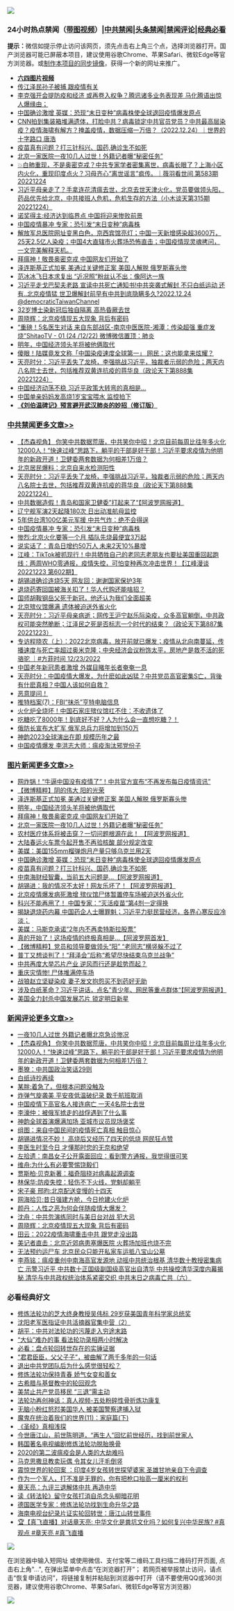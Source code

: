 ![](https://raw.githubusercontent.com/jsvpn/jsproxy/dev/64photo/fqnews-qr.jpg)

<div id="tt">
<h3>24小时热点禁闻（<a href="https://aaa.v2dns.tk/?QAjUl=BgRp5UNKRn&T5Vk=fPVH&Q59Ab=WxGE" target="_blank">带图视频</a>）|<a href="#%E4%B8%AD%E5%85%B1%E7%A6%81%E9%97%BB%E6%9B%B4%E5%A4%9A%E6%96%87%E7%AB%A0">中共禁闻</a>|<a href="#%E5%9B%BE%E7%89%87%E6%96%B0%E9%97%BB%E6%9B%B4%E5%A4%9A%E6%96%87%E7%AB%A0">头条禁闻</a>|<a href="#%E6%96%B0%E9%97%BB%E8%AF%84%E8%AE%BA%E6%9B%B4%E5%A4%9A%E6%96%87%E7%AB%A0">禁闻评论|<a href="#%E5%BF%85%E7%9C%8B%E7%BB%8F%E5%85%B8%E5%A5%BD%E6%96%87">经典必看</a></h3>
<div><b>提示：</b>微信如提示停止访问该网页，须先点击右上角三个点，选择浏览器打开。国产浏览器可能已屏蔽本项目，建议使用谷歌Chrome、苹果Safari、微软Edge等官方浏览器。或<a href="%E5%88%B6%E4%BD%9Cgit%E7%A6%81%E9%97%BB%E9%95%9C%E5%83%8F.md">制作本项目的同步镜像</a>，获得一个新的网址来推广。</div>
<ul>
<li><b><a href="http://d2.v2rss.gq/64.mp4" target="_blank">六四图片视频</a></b></li>
<li><a href="/baitai/20221224/1827621.md">传江泽民孙子被捕 跟疫情有关</a></li>
<li><a href="/cnnews/20221224/1827703.md">李克强开会提防疫和经济 或再卷入权争？腾讯诸多业务表现差 马化腾语出惊人爆缘由；</a></li>
<li><a href="/topimagenews/20221224/1827637.md">中国确诊激增 英媒：恐现“末日变种”病毒株使全球退回疫情爆发原点</a></li>
<li><a href="/sohnews/20221224/1827696.md">CNN拍到集装箱堆满遗体，打脸中共？病毒锁定中共官员党员？中共最高层染疫？疫情海啸有解方？掩盖疫情，数据压缩一万倍？（2022.12.24）｜世界的十字路口 唐浩</a></li>
<li><a href="/topimagenews/20221224/1827623.md">疫苗真有问题？打三针科兴、国药,确诊生不如死</a></li>
<li><a href="/topimagenews/20221225/1827780.md">北京一家医院一夜10几人过世！外籍记者曝“秘密任务”</a></li>
<li><a href="/sohnews/20221224/1827702.md">💥白肺重现，不是奥密克戎？中共专家学者密集离世，病毒长眼了？上海小区内火化，重现印度点火？习母齐心“离世谣言”疯传。｜薇羽看世间 第583期 20221224</a></li>
<li><a href="/sohnews/20221224/1827753.md">习近平母亲走了？手拿连花清瘟去世，北京去世天津火化，党员要做领头阳，药品优先给北京，中共接班人危机，危机生存的方法（小木谈天第315期 20221224）</a></li>
<li><a href="/cnnews/20221224/1827682.md">诺奖得主:经济达到临界点 中国将迎来惨败前景</a></li>
<li><a href="/cbnews/20221224/1827648.md">中国疫情暴冲 专家：恐引发“末日变种”病毒株</a></li>
<li><a href="/sohnews/20221224/1827743.md">解放军总医院网址变黑白色，京西宾馆亮灯；中国一天新增感染超3600万，25天2.5亿人染疫；中国4大直辖市火葬场恐怖直击；中国疫情现灵魂拷问，一文完美解释天机。</a></li>
<li><a href="/topimagenews/20221225/1827783.md">拜瘟神！敬畏奥密克戎 中国网友们开始了</a></li>
<li><a href="/topimagenews/20221225/1827812.md">泽连斯基正式加冕 美通过关键修正案 美国人解脱 俄罗斯寡头惨</a></li>
<li><a href="/yule/20221225/1827809.md">范冰冰飞日本求复出 “近况照”粉丝认不出：像阿达一族</a></li>
<li><a href="/sohnews/20221224/1827729.md">习近平走戈巴契夫老路 宣读中共死亡通知书!中共突袭式解封 不只白纸运动 还有..北京疫情猛 世卫爆解封前早有中共到底隐瞒多久?2022.12.24 @democraticTaiwanChannel</a></li>
<li><a href="/cnnews/20221224/1827683.md">32岁博士染新冠后独自隔离 高热昏厥去世</a></li>
<li><a href="/comments/20221225/1827792.md">周晓辉：北京疫情现五大现象 背后有密码</a></li>
<li><a href="/sohnews/20221225/1827778.md">“重磅！5名医生对话 来自东部战区-南京中医医院-湘潭：传染超强 重症发烧”ShitaoTV - 01 (24 /12/22) 微博微信置顶：肺炎</a></li>
<li><a href="/topimagenews/20221225/1827785.md">明年，中国经济领头羊将被他俩取代</a></li>
<li><a href="/baitai/20221224/1827721.md">傻眼！陆媒竟发文称「中国染疫速度全球第一」 网民：这也能拿来炫耀？</a></li>
<li><a href="/cbnews/20221225/1827891.md">天亮时分：习近平丢失了龙椅，李强挑战习近平，独裁者示弱的危险；两天内八名院士去世，包括推荐双黄连抗疫的蒋华良（政论天下第888集 20221224）</a></li>
<li><a href="/finance/20221224/1827685.md">中国经济动荡不稳 习近平政策大转弯的真相是…</a></li>
<li><a href="/cnnews/20221225/1827781.md">中国单亲妈妈发高烧1岁宝宝喂水 监控拍下</a></li>
<li><b><a href="/comments/20200207/1272816.md" target="_blank">《刘伯温碑记》预言避开武汉肺炎的妙招（修订版）</a></b></li>
</ul>
</div>

<div class="catlist">
<h3><a href="/cbnews/" target="_blank">中共禁闻</a><span><a href="/cbnews/" target="_blank" rel="nofollow">更多文章>></a></span></h3>
<ul>
<li><a href="/comments/20221225/1827918.md" target="_blank">【杰森视角】 你笑中共数据荒唐，中共笑你中招！北京目前每周比往年多火化12000人！“快速过峰”思路下，躺平的干部是好干部！习近平要求疫情为他明年的新政开道！卫健委两套数据为何相差1万倍？</a></li>
<li><a href="/cbnews/20221225/1827905.md" target="_blank">北京居民爆料：北京自来水检测阳性</a></li>
<li><a href="/cbnews/20221225/1827891.md" target="_blank">天亮时分：习近平丢失了龙椅，李强挑战习近平，独裁者示弱的危险；两天内八名院士去世，包括推荐双黄连抗疫的蒋华良（政论天下第888集 20221224）</a></li>
<li><a href="/cbnews/20221225/1827846.md" target="_blank">中共数据造假！青岛和国家卫健委”打起来了“【阿波罗网报道】</a></li>
<li><a href="/cbnews/20221224/1827665.md" target="_blank">辽宁舰军演2天起降180次 日出动准航母监控</a></li>
<li><a href="/cbnews/20221224/1827655.md" target="_blank">5年供台湾100亿美元军援 中共气炸：绝不会得逞</a></li>
<li><a href="/cbnews/20221224/1827648.md" target="_blank">中国疫情暴冲 专家：恐引发“末日变种”病毒株</a></li>
<li><a href="/cbnews/20221224/1827625.md" target="_blank">惨烈:北京火化要等一个月 插队先烧最便宜3万起</a></li>
<li><a href="/cbnews/20221224/1827624.md" target="_blank">说实话了：青岛日增约50万人 未来2天10%暴增</a></li>
<li><a href="/cbnews/20221224/1827622.md" target="_blank">江峰：TikTok被抓现行！中共牺牲自己的老同志老朋友也要扯美国重回起跑线：两周WHO零通报，疫情失控，可怕变种再次冲击世界！【江峰漫谈20221223 第602期】</a></li>
<li><a href="/cbnews/20221224/1827606.md" target="_blank">胡锡进确诊连烧5天 网友回：谢谢国家保护3年</a></li>
<li><a href="/cbnews/20221224/1827594.md" target="_blank">退烧药寄回国被海关扣了！华人代购还能啥招？</a></li>
<li><a href="/cbnews/20221224/1827582.md" target="_blank">国师胡鞍钢岳父死于新冠，他还认为我们全面超美</a></li>
<li><a href="/cbnews/20221224/1827557.md" target="_blank">北京殡仪馆爆满 遗体被迫送外省火化</a></li>
<li><a href="/cbnews/20221224/1827556.md" target="_blank">天亮时分：习近平母亲病逝；网传王沪宁赵乐际染疫，众多高官躺倒，中共政权可能突然脆断；江泽民之死是否标志一个时代的结束？（政论天下第887集 20221223）</a></li>
<li><a href="/comments/20221224/1827530.md" target="_blank">专访程晓农（上）：2022北京病毒，放开前就已爆发；疫情从北向南蔓延，传播速度与死亡率超过奥米克隆；中央经济会议粉饰太平，房地产是救不活的死骆驼 ｜#方菲时间 12/23/2022</a></li>
<li><a href="/cbnews/20221224/1827502.md" target="_blank">中国老年新冠患者激增 外媒目睹年长者奄奄一息</a></li>
<li><a href="/cbnews/20221224/1827497.md" target="_blank">天亮时分：中国疫情大爆发，为什麽如此凶猛？中共党员高官密集S亡，背後有什麽真相？中国人该如何自救？</a></li>
<li><a href="/comments/20221224/1827471.md" target="_blank">恶意提问！</a></li>
<li><a href="/cbnews/20221224/1827384.md" target="_blank">推特档案(7)：FBI“抹杀”亨特电脑信息</a></li>
<li><a href="/cbnews/20221223/1827320.md" target="_blank">火化炉全烧坏！中国石家庄殡仪馆扛不住：不收遗体了</a></li>
<li><a href="/comments/20221223/1827274.md" target="_blank">吃糖吃了8000年！到底好不好？人为什么会一直想吃糖？！</a></li>
<li><a href="/cbnews/20221223/1827201.md" target="_blank">俄防长宣布大扩军 俄军总兵力将增加到150万</a></li>
<li><a href="/cbnews/20221223/1827191.md" target="_blank">神韵2023全球演出在即 规模历年之最</a></li>
<li><a href="/cbnews/20221223/1827187.md" target="_blank">中国疫情爆发 李洪志大师：瘟疫淘汰邪党份子</a></li>

</ul>
</div>
<div class="catlist">
<h3><a href="/topimagenews/" target="_blank">图片新闻</a><span><a href="/topimagenews/" target="_blank" rel="nofollow">更多文章>></a></span></h3>
<ul>
<li><a href="/topimagenews/20221225/1827921.md" target="_blank">网炸锅！“牛逼中国没有疫情了”！中共官方宣布“不再发布每日疫情资讯”</a></li>
<li><a href="/topimagenews/20221225/1827911.md" target="_blank">【微博精粹】阴的伟大 阳的光荣</a></li>
<li><a href="/topimagenews/20221225/1827812.md" target="_blank">泽连斯基正式加冕 美通过关键修正案 美国人解脱 俄罗斯寡头惨</a></li>
<li><a href="/topimagenews/20221225/1827785.md" target="_blank">明年，中国经济领头羊将被他俩取代</a></li>
<li><a href="/topimagenews/20221225/1827783.md" target="_blank">拜瘟神！敬畏奥密克戎 中国网友们开始了</a></li>
<li><a href="/topimagenews/20221225/1827780.md" target="_blank">北京一家医院一夜10几人过世！外籍记者曝“秘密任务”</a></li>
<li><a href="/topimagenews/20221224/1827752.md" target="_blank">农村医疗体系将被击穿？一切问题根源在此！ 【阿波罗网报道】</a></li>
<li><a href="/topimagenews/20221224/1827693.md" target="_blank">大陆春运火车票今起开售不再验核酸 部分规定改变</a></li>
<li><a href="/topimagenews/20221224/1827641.md" target="_blank">美媒：美国155mm榴弹炮月产量只够乌克兰用2天</a></li>
<li><a href="/topimagenews/20221224/1827637.md" target="_blank">中国确诊激增 英媒：恐现“末日变种”病毒株使全球退回疫情爆发原点</a></li>
<li><a href="/topimagenews/20221224/1827623.md" target="_blank">疫苗真有问题？打三针科兴、国药,确诊生不如死</a></li>
<li><a href="/topimagenews/20221223/1827356.md" target="_blank">中南海财经智囊，当前五大问题是&#8230;【阿波罗网报道】</a></li>
<li><a href="/topimagenews/20221223/1827339.md" target="_blank">胡锡进：我的情况不太好！网友乐坏了！【阿波罗网报道】</a></li>
<li><a href="/topimagenews/20221223/1827338.md" target="_blank">北京疫情爆发病死激增 殡仪馆尸体暂置停车场被迫送外省火化</a></li>
<li><a href="/topimagenews/20221223/1827319.md" target="_blank">科兴不能再用了！ 中国专家：“灭活疫苗”第4剂一定得换</a></li>
<li><a href="/topimagenews/20221223/1827218.md" target="_blank">揭缺退烧药内幕 中国药企人士曝罪魁；习近平力挺民营经济，各界心寒反应冷淡；</a></li>
<li><a href="/topimagenews/20221223/1827188.md" target="_blank">美媒：马斯克承诺“2年内不再卖特斯拉股票”</a></li>
<li><a href="/topimagenews/20221223/1827180.md" target="_blank">真的开始了！这场疫情的终极真相是&#8230;【阿波罗网首发】</a></li>
<li><a href="/topimagenews/20221223/1827159.md" target="_blank">【微博精粹】党员和领导要做领头“阳” “老同志”横竖躲不过了</a></li>
<li><a href="/topimagenews/20221223/1827147.md" target="_blank">普丁又想谈判了！“拜泽会”后称“希望尽快结束乌克兰战争”</a></li>
<li><a href="/topimagenews/20221223/1827077.md" target="_blank">中共再度大举芯片产业 逆风而行还是趁势而起？</a></li>
<li><a href="/topimagenews/20221223/1827051.md" target="_blank">重庆灾情惨! 尸体堆满停车场</a></li>
<li><a href="/topimagenews/20221223/1826964.md" target="_blank">战狼赵立坚疑染疫 妻子发文抱怨买不到药好无助</a></li>
<li><a href="/topimagenews/20221222/1826851.md" target="_blank">涉及白纸革命？习近平讲话，点名”青少年、网民等重点群体“【阿波罗网报道】</a></li>
<li><a href="/topimagenews/20221222/1826763.md" target="_blank">美国全力封杀中国发展芯片 锁定明日新星</a></li>

</ul>
</div>
<div class="catlist">
<h3><a href="/comments/" target="_blank">新闻评论</a><span><a href="/comments/" target="_blank" rel="nofollow">更多文章>></a></span></h3>
<ul>
<li><a href="/comments/20221225/1827929.md" target="_blank">一夜10几人过世 外籍记者曝北京急诊惨况</a></li>
<li><a href="/comments/20221225/1827918.md" target="_blank">【杰森视角】 你笑中共数据荒唐，中共笑你中招！北京目前每周比往年多火化12000人！“快速过峰”思路下，躺平的干部是好干部！习近平要求疫情为他明年的新政开道！卫健委两套数据为何相差1万倍？</a></li>
<li><a href="/comments/20221225/1827914.md" target="_blank">墨獠：中共国政治笑话29则</a></li>
<li><a href="/comments/20221225/1827913.md" target="_blank">白纸诗抄再续</a></li>
<li><a href="/comments/20221225/1827912.md" target="_blank">某胖:着急了，但根本问题没触及</a></li>
<li><a href="/comments/20221225/1827909.md" target="_blank">炸弹气旋袭美 平安夜低温破纪录 数千航班取消</a></li>
<li><a href="/comments/20221225/1827908.md" target="_blank">中国疫情下高官名人接连病亡 一天4名院士去世</a></li>
<li><a href="/comments/20221225/1827899.md" target="_blank">李濠仲：被俄军掳走的战俘遇到了什么事</a></li>
<li><a href="/comments/20221225/1827886.md" target="_blank">神韵全球首演爆满加场 亚城市议员现场褒奖</a></li>
<li><a href="/comments/20221225/1827869.md" target="_blank">组图：来自中国民间的疫情死亡真相 触目惊心</a></li>
<li><a href="/comments/20221225/1827841.md" target="_blank">胡锡进情况不妙！ 高烧后又经历了四天的低烧 网民狂点赞</a></li>
<li><a href="/comments/20221225/1827837.md" target="_blank">李医生时至今日 才懂那时您的无奈和绝望</a></li>
<li><a href="/comments/20221225/1827836.md" target="_blank">左拾遗：南昌女子公开露面回应：看到警方通报，我觉得很可笑</a></li>
<li><a href="/comments/20221225/1827835.md" target="_blank">维舟:为什么有必要警惕饶毅们</a></li>
<li><a href="/comments/20221225/1827831.md" target="_blank">贾斯柏·贝克新著：福奇阻挠对病毒起源调查</a></li>
<li><a href="/comments/20221225/1827830.md" target="_blank">林保华:防疫失控：轻伤不下火线，党魁却躺平</a></li>
<li><a href="/comments/20221225/1827819.md" target="_blank">宋子豪 邢昀:北京配送变慢的十四天</a></li>
<li><a href="/comments/20221225/1827795.md" target="_blank">网海拾贝:昔日强建方舱，今日抢建火化炉</a></li>
<li><a href="/comments/20221225/1827794.md" target="_blank">颜丹：人性之恶为何会伴随疫情大爆发？</a></li>
<li><a href="/comments/20221225/1827793.md" target="_blank">沈舟：中共忽演练同时与美日台对战 犯大忌</a></li>
<li><a href="/comments/20221225/1827792.md" target="_blank">周晓辉：北京疫情现五大现象 背后有密码</a></li>
<li><a href="/comments/20221225/1827791.md" target="_blank">田云：2022疫情海啸重击中共 跟党走没出路</a></li>
<li><a href="/comments/20221224/1827736.md" target="_blank">美记者直击：北京近郊病患塞爆医院 火葬场加班也烧不完</a></li>
<li><a href="/comments/20221224/1827716.md" target="_blank">无法预约运尸车 北京民众只能开私家车运抵八宝山公墓</a></li>
<li><a href="/comments/20221224/1827664.md" target="_blank">李燕铭：瘟疫重创中南海高官发源地 动摇中共统治根基 清华数十教授密集病亡 示警习近平 中共数十正国级副国级高官出自清华 中共操控清华深度内幕揭秘 清华与中共政权统治体系紧密交织 中共末日之病毒亡共（六）</a></li>

</ul>
</div>

<div class="catlist">
<h3>必看经典好文</h3>
<ul>
<li><a href="/comments/20190517/1129285.md" target="_blank">修炼法轮功的芝大终身教授吴伟标 29岁获美国青年科学家总统奖</a></li>
<li><a href="/comments/20221222/1826761.md" target="_blank">沈阳老军医指证中共活摘器官集中营（2）</a></li>
<li><a href="/cbnews/20200720/1363328.md" target="_blank">胡平：中共对法轮功的污蔑走入穷途末路</a></li>
<li><a href="/cbnews/20210428/1535533.md" target="_blank">“大仙”难办的事  看法轮功录相两小时解决</a></li>
<li><a href="/comments/20211129/1658340.md" target="_blank">必看：盘点轮回转世存在的实锤证据</a></li>
<li><a href="/comments/20220728/1764149.md" target="_blank">“君君臣臣，父父子子”，被曲解了两千多年的一句话</a></li>
<li><a href="/comments/20220806/1768236.md" target="_blank">退出中共党团队后为什么感觉很轻松？</a></li>
<li><a href="/cbnews/20210720/1590052.md" target="_blank">修炼法轮功保持青春 娇气女变和善女</a></li>
<li><a href="/comments/20220503/1727847.md" target="_blank">古希腊与基督教中的轮回观念</a></li>
<li><a href="/cbnews/20201004/1408019.md" target="_blank">美禁止共产党员移民 “三退”需主动</a></li>
<li><a href="/comments/20190516/1128964.md" target="_blank">法轮功再创神话：真人视频-五处粉碎性骨折炼功康复</a></li>
<li><a href="/cbnews/20220809/1769245.md" target="_blank">无脑小粉红怒怼美国华人 被美国警察逮捕入狱</a></li>
<li><a href="/topimagenews/20180530/950691.md" target="_blank">魔鬼在统治着我们的世界(11)：家庭篇(下)</a></li>
<li><a href="/tculture/20201113/1430493.md" target="_blank">《圣经》真相浅探</a></li>
<li><a href="/funmedia/20210321/1509617.md" target="_blank">今世唐江山，前世陈明道，“再生人”回忆前世经历，找到前世家人</a></li>
<li><a href="/comments/20210805/1600200.md" target="_blank">韩国著名电视编剧修炼法轮功脱胎换骨</a></li>
<li><a href="/comments/20200712/1359432.md" target="_blank">2020的第二波瘟疫会是人类的大劫难吗</a></li>
<li><a href="/lifebaike/20180921/1001202.md" target="_blank">马克思撒旦教卖玩偶 令其女儿汗毛倒竖</a></li>
<li><a href="/comments/20210307/1499941.md" target="_blank">震惊世界的轮回案 ：印度4岁女孩转世探望婆家 圣雄甘地亲自下令调查</a></li>
<li><a href="/comments/20221204/1819603.md" target="_blank">作为一个军人，打不准是无罪的，你有把枪口抬高一厘米的权利</a></li>
<li><a href="/comments/20131119/1029445.md" target="_blank">章天亮：九评三退解体中共 再造中华</a></li>
<li><a href="/comments/20190512/1127015.md" target="_blank">读《转法轮》留守女孩打消自杀念头柳暗花明</a></li>
<li><a href="/comments/20200607/783186.md" target="_blank">德国医学专家：修炼法轮功找到生命升华之路</a></li>
<li><a href="/aomi/life/20150328/379826.md" target="_blank">海南电视台纪录片证实轮回转世：唐江山转世事件</a></li>
<li><a href="/bannedvideo/20220601/1740169.md" target="_blank">🏆【真飞直播】对话章天亮: 中华文化是粪坑文化吗？如何复兴中华民族? #真观点 #章天亮 #真飞直播</a></li>

</ul>
</div>

![](https://raw.githubusercontent.com/jsvpn/jsproxy/dev/64photo/fqnews-qr.jpg)

在浏览器中输入短网址 或使用微信、支付宝等二维码工具扫描二维码打开页面, 点击右上角"...", 在弹出菜单中点击“在浏览器打开”； 若网页被举报禁止访问，请点击“恢复申请访问”，将链接复制并粘贴到浏览器中打开（请不要使用QQ或360浏览器，建议使用谷歌Chrome、苹果Safari、微软Edge等官方浏览器）

![](https://raw.githubusercontent.com/jsvpn/jsproxy/dev/64photo/wx.jpg)